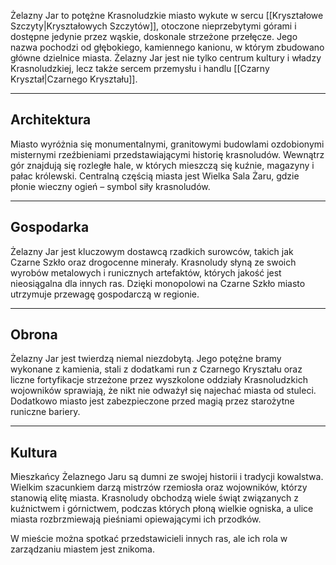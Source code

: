 Żelazny Jar to potężne Krasnoludzkie miasto wykute w sercu [[Kryształowe Szczyty|Kryształowych Szczytów]], otoczone nieprzebytymi górami i dostępne jedynie przez wąskie, doskonale strzeżone przełęcze. Jego nazwa pochodzi od głębokiego, kamiennego kanionu, w którym zbudowano główne dzielnice miasta. Żelazny Jar jest nie tylko centrum kultury i władzy Krasnoludzkiej, lecz także sercem przemysłu i handlu [[Czarny Kryształ|Czarnego Kryształu]].

- - -
## **Architektura**

Miasto wyróżnia się monumentalnymi, granitowymi budowlami ozdobionymi misternymi rzeźbieniami przedstawiającymi historię krasnoludów. Wewnątrz gór znajdują się rozległe hale, w których mieszczą się kuźnie, magazyny i pałac królewski. Centralną częścią miasta jest Wielka Sala Żaru, gdzie płonie wieczny ogień – symbol siły krasnoludów.

- - -

## **Gospodarka**

Żelazny Jar jest kluczowym dostawcą rzadkich surowców, takich jak Czarne Szkło oraz drogocenne minerały. Krasnoludy słyną ze swoich wyrobów metalowych i runicznych artefaktów, których jakość jest nieosiągalna dla innych ras. Dzięki monopolowi na Czarne Szkło miasto utrzymuje przewagę gospodarczą w regionie.

- - -

## **Obrona**

Żelazny Jar jest twierdzą niemal niezdobytą. Jego potężne bramy wykonane z kamienia, stali z dodatkami run z Czarnego Kryształu oraz liczne fortyfikacje strzeżone przez wyszkolone oddziały Krasnoludzkich wojowników sprawiają, że nikt nie odważył się najechać miasta od stuleci. Dodatkowo miasto jest zabezpieczone przed magią przez starożytne runiczne bariery.

- - -

## **Kultura**

Mieszkańcy Żelaznego Jaru są dumni ze swojej historii i tradycji kowalstwa. Wielkim szacunkiem darzą mistrzów rzemiosła oraz wojowników, którzy stanowią elitę miasta. Krasnoludy obchodzą wiele świąt związanych z kuźnictwem i górnictwem, podczas których płoną wielkie ogniska, a ulice miasta rozbrzmiewają pieśniami opiewającymi ich przodków.

W mieście można spotkać przedstawicieli innych ras, ale ich rola w zarządzaniu miastem jest znikoma.